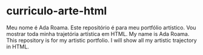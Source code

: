 # curriculo-arte-html
Meu nome é Ada Roama. Este repositório é para meu portfólio artístico. Vou mostrar toda minha trajetória artística em HTML. My name is Ada Roama. This repository is for my artistic portfolio. I will show all my artistic trajectory in HTML.

